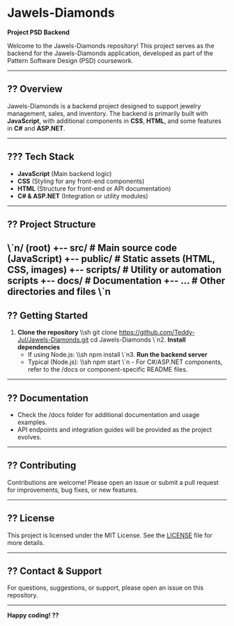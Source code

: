 # Jawels-Diamonds

**Project PSD Backend**

Welcome to the Jawels-Diamonds repository! This project serves as the backend for the Jawels-Diamonds application, developed as part of the Pattern Software Design (PSD) coursework.

---

## ?? Overview

Jawels-Diamonds is a backend project designed to support jewelry management, sales, and inventory. The backend is primarily built with **JavaScript**, with additional components in **CSS**, **HTML**, and some features in **C#** and **ASP.NET**.

---

## ??? Tech Stack
- **JavaScript** (Main backend logic)
- **CSS** (Styling for any front-end components)
- **HTML** (Structure for front-end or API documentation)
- **C# & ASP.NET** (Integration or utility modules)

---

## ?? Project Structure

\\\`n/ (root)
+-- src/            # Main source code (JavaScript)
+-- public/         # Static assets (HTML, CSS, images)
+-- scripts/        # Utility or automation scripts
+-- docs/           # Documentation
+-- ...             # Other directories and files
\\\`n
---

## ?? Getting Started
1. **Clone the repository**
   \\\sh
   git clone https://github.com/Teddy-Jul/Jawels-Diamonds.git
   cd Jawels-Diamonds
   \\\`n2. **Install dependencies**
   - If using Node.js:
     \\\sh
     npm install
     \\\`n3. **Run the backend server**
   - Typical (Node.js):
     \\\sh
     npm start
     \\\`n   - For C#/ASP.NET components, refer to the /docs or component-specific README files.

---

## ?? Documentation
- Check the /docs folder for additional documentation and usage examples.
- API endpoints and integration guides will be provided as the project evolves.

---

## ?? Contributing
Contributions are welcome! Please open an issue or submit a pull request for improvements, bug fixes, or new features.

---

## ?? License
This project is licensed under the MIT License. See the [LICENSE](LICENSE) file for more details.

---

## ?? Contact & Support
For questions, suggestions, or support, please open an issue on this repository.

---

**Happy coding! ??**
